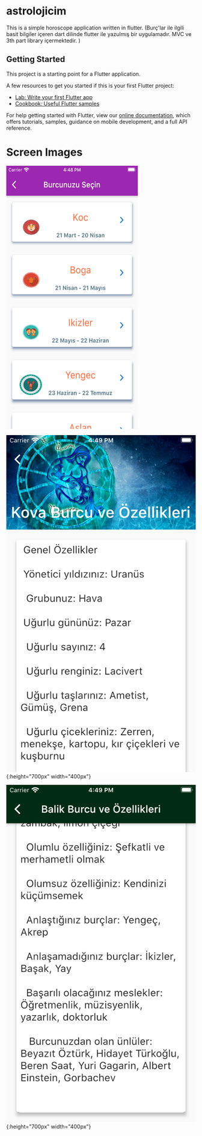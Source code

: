 # astrolojicim

This is a simple horoscope application written in flutter.
(Burç'lar ile ilgili basit bilgiler içeren dart dilinde flutter ile yazulmış bir uygulamadır. MVC ve 3th part library içermektedir. )

## Getting Started

This project is a starting point for a Flutter application.

A few resources to get you started if this is your first Flutter project:

- [Lab: Write your first Flutter app](https://flutter.dev/docs/get-started/codelab)
- [Cookbook: Useful Flutter samples](https://flutter.dev/docs/cookbook)

For help getting started with Flutter, view our
[online documentation](https://flutter.dev/docs), which offers tutorials,
samples, guidance on mobile development, and a full API reference.

# Screen Images

<img src=/ScreenImages/ss1.png width="350" height="700">



![](/ScreenImages/ss2.png){:height="700px" width="400px"}



![](/ScreenImages/ss3.png){:height="700px" width="400px"}
